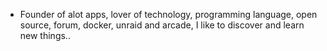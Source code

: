- Founder of alot apps, lover of technology, programming language, open source, forum, docker, unraid and arcade, I like to discover and learn new things..
  <br>














































































































































































































































































































































































































































































































































































































































































































































































































































































































































































